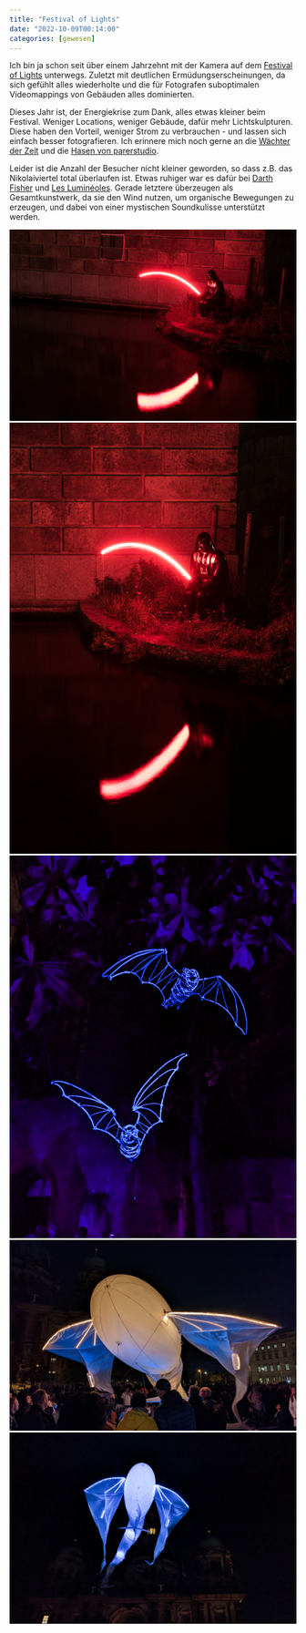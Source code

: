 ```yaml
---
title: "Festival of Lights"
date: "2022-10-09T00:14:00"
categories: [gewesen]
---
```


Ich bin ja schon seit über einem Jahrzehnt mit der Kamera auf dem  [Festival of Lights](/2012/10/23/festival-of-lights/) unterwegs. Zuletzt mit deutlichen Ermüdungserscheinungen, da sich gefühlt alles wiederholte und die für Fotografen suboptimalen Videomappings von Gebäuden alles dominierten.

Dieses Jahr ist, der Energiekrise zum Dank, alles etwas kleiner beim Festival. Weniger Locations, weniger Gebäude, dafür mehr Lichtskulpturen. Diese haben den Vorteil, weniger Strom zu verbrauchen - und lassen sich einfach besser fotografieren. Ich erinnere mich noch gerne an die [Wächter der Zeit](https://guardian-of-time.com/de/) und die [Hasen von parerstudio](https://parerstudio.com/).

Leider ist die Anzahl der Besucher nicht kleiner geworden, so dass z.B. das Nikolaiviertel total überlaufen ist. Etwas ruhiger war es dafür bei [Darth Fisher](http://2022.festival-of-lights.de/2022/09/21/darth-fisher/) und [Les Luminéoles](http://2022.festival-of-lights.de/2022/09/21/les-lumineoles/). Gerade letztere überzeugen als Gesamtkunstwerk, da sie den Wind nutzen, um organische Bewegungen zu erzeugen, und dabei von einer mystischen Soundkulisse unterstützt werden.

![Darth Fisher](DSC04086.jpg)
![Darth Fisher](DSC04088.jpg)
![Ghostly Guests](PXL_20221008_181244045.jpg)
![Les Luminéoles](PXL_20221008_185323512.jpg)
![Les Luminéoles](PXL_20221008_185512902.jpg)